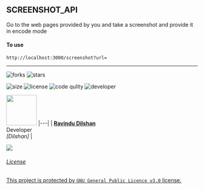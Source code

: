 ## SCREENSHOT_API

Go to the web pages provided by you and take a screenshot and provide it in encode mode

#### To use 
```
http://localhost:3000/screenshot?url=
```
<hr>



![forks](https://img.shields.io/github/forks/ravindudil5han/screenshot_api?label=Forks&style=social)
![stars](https://img.shields.io/github/stars/ravindudil5han/screenshot_api?style=social)

![size](https://img.shields.io/github/repo-size/ravindudil5han/screenshot_api?color=purple&label=Repo%20Size&style=plastic)
![license](https://img.shields.io/github/license/ravindudil5han/screenshot_api?color=purple&label=License&style=plastic)
![code qulity](https://img.shields.io/codefactor/grade/github/phaticusthiccy/WhatsAsenaDuplicated?color=purple&label=Code%20Quality&style=plastic)
![developer](https://img.shields.io/static/v1?label=Author&message=Dilshan&color=purple&style=plastic)


<a href="https://testinghuththo.rf.gd"><img src="https://avatars.githubusercontent.com/u/90592440?v=4" width=80 height=80></a>
|---|
| **[Ravindu Dilshan ](https://github.com/ravindudil5han)**</br>Developer</br>*[Dilshan]* |


<a href="http://wa.me/94772601056" target="blank"><img src="https://img.shields.io/badge/DILSHAN-25D366?style=for-the-badge&logo=whatsapp&logoColor=white" />


  ###### License
This project is protected by `GNU General Public Licence v3.0` license.

